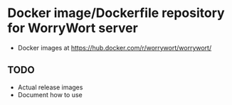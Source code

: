 # Docker image/Dockerfile repository for WorryWort server

* Docker images at https://hub.docker.com/r/worrywort/worrywort/

## TODO

* Actual release images
* Document how to use
